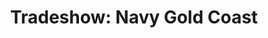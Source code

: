 ---
title: "Tradeshow: Navy Gold Coast"
organizer: "NDIA"
url-link: "https://www.navygoldcoast.org/"
description: "Event overview: The NDIA Department of the Navy Gold Coast Event is the premier Navy procurement conference in the country. Gold Coast provides a forum to educate, guide, and assist businesses, large and small, in support of the warfighter mission within Department of the Navy and throughout the DOD.
The event provides exciting and relevant topics delivered by government and industry experts – and boasts insightful panels, workshops and networking events. Of course, you won’t want to miss the opportunity to meet key government and industry contracting personnel through our one-on-one matchmaking sessions – the hallmark of Gold Coast. On the exhibit floor, you will have an opportunity to visit over 200 government agencies and industry organizations, including the ten Navy Systems Commands.
"
start-time: "2023-07-27T09:00:00-00:00"
end-time: "2023-07-27T17:00:00-00:00"
event-type: "In-person"
gov-only: "false"
is-external: "true"
---